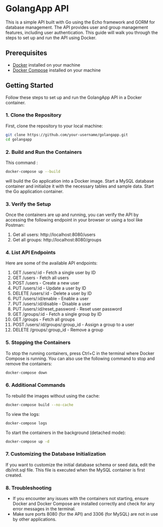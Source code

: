 # GolangApp API

This is a simple API built with Go using the Echo framework and GORM for database management. The API provides user and group management features, including user authentication. This guide will walk you through the steps to set up and run the API using Docker.

## Prerequisites

- [Docker](https://www.docker.com/get-started) installed on your machine
- [Docker Compose](https://docs.docker.com/compose/install/) installed on your machine

## Getting Started

Follow these steps to set up and run the GolangApp API in a Docker container.

### 1. Clone the Repository

First, clone the repository to your local machine:

```bash
git clone https://github.com/your-username/golangapp.git
cd golangapp
```

### 2. Build and Run the Containers
This command :
```bash
docker-compose up --build
```
will build the Go application into a Docker image.
Start a MySQL database container and initialize it with the necessary tables and sample data.
Start the Go application container.

### 3. Verify the Setup
Once the containers are up and running, you can verify the API by accessing the following endpoint in your browser or using a tool like Postman:

1. Get all users: http://localhost:8080/users
2. Get all groups: http://localhost:8080/groups

### 4. List API Endpoints
Here are some of the available API endpoints:

1. GET /users/:id - Fetch a single user by ID
2. GET /users - Fetch all users
3. POST /users - Create a new user
4. PUT /users/:id - Update a user by ID
5. DELETE /users/:id - Delete a user by ID
6. PUT /users/:id/enable - Enable a user
7. PUT /users/:id/disable - Disable a user
8. PUT /users/:id/reset_password - Reset user password
9. GET /groups/:id - Fetch a single group by ID
10. GET /groups - Fetch all groups
11. POST /users/:id/groups/:group_id - Assign a group to a user
12. DELETE /groups/:group_id - Remove a group

### 5. Stopping the Containers
To stop the running containers, press Ctrl+C in the terminal where Docker Compose is running. You can also use the following command to stop and remove the containers:

```bash
docker-compose down
```

### 6. Additional Commands
To rebuild the images without using the cache:
```bash
docker-compose build --no-cache
```

To view the logs:
```bash
docker-compose logs
```

To start the containers in the background (detached mode):
```bash
docker-compose up -d
```

### 7. Customizing the Database Initialization
If you want to customize the initial database schema or seed data, edit the db/init.sql file. This file is executed when the MySQL container is first created.

### 8. Troubleshooting
- If you encounter any issues with the containers not starting, ensure Docker and Docker Compose are installed correctly and check for any error messages in the terminal.
- Make sure ports 8080 (for the API) and 3306 (for MySQL) are not in use by other applications.